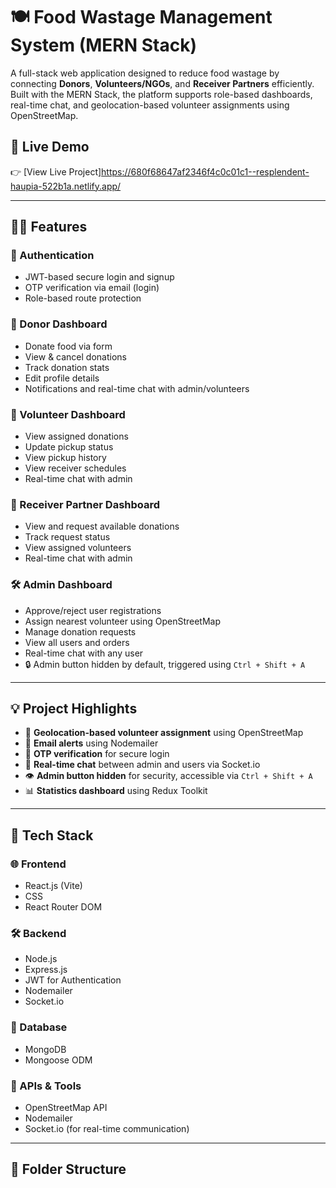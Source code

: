 # 🍽️ Food Wastage Management System (MERN Stack)

A full-stack web application designed to reduce food wastage by connecting **Donors**, **Volunteers/NGOs**, and **Receiver Partners** efficiently. Built with the MERN Stack, the platform supports role-based dashboards, real-time chat, and geolocation-based volunteer assignments using OpenStreetMap.

## 🚀 Live Demo

👉 [View Live Project]https://680f68647af2346f4c0c01c1--resplendent-haupia-522b1a.netlify.app/

---

## 👨‍💻 Features

### 🔐 Authentication
- JWT-based secure login and signup
- OTP verification via email (login)
- Role-based route protection

### 👤 Donor Dashboard
- Donate food via form
- View & cancel donations
- Track donation stats
- Edit profile details
- Notifications and real-time chat with admin/volunteers

### 🚴 Volunteer Dashboard
- View assigned donations
- Update pickup status
- View pickup history
- View receiver schedules
- Real-time chat with admin

### 🤝 Receiver Partner Dashboard
- View and request available donations
- Track request status
- View assigned volunteers
- Real-time chat with admin

### 🛠 Admin Dashboard
- Approve/reject user registrations
- Assign nearest volunteer using OpenStreetMap
- Manage donation requests
- View all users and orders
- Real-time chat with any user
- 🔒 Admin button hidden by default, triggered using `Ctrl + Shift + A`

---

## 💡 Project Highlights

- 📍 **Geolocation-based volunteer assignment** using OpenStreetMap
- 📧 **Email alerts** using Nodemailer
- 🔐 **OTP verification** for secure login
- 💬 **Real-time chat** between admin and users via Socket.io
- 👁️ **Admin button hidden** for security, accessible via `Ctrl + Shift + A`
- 📊 **Statistics dashboard** using Redux Toolkit

---

## 🧰 Tech Stack

### 🌐 Frontend
- React.js (Vite)
-  CSS
- React Router DOM

### 🛠 Backend
- Node.js
- Express.js
- JWT for Authentication
- Nodemailer
- Socket.io

### 💾 Database
- MongoDB
- Mongoose ODM

### 📡 APIs & Tools
- OpenStreetMap API
- Nodemailer
- Socket.io (for real-time communication)

---

## 📁 Folder Structure

